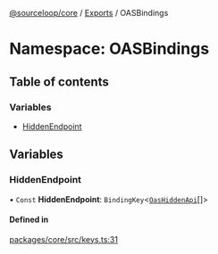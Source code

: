 [@sourceloop/core](../README.md) / [Exports](../modules.md) / OASBindings

# Namespace: OASBindings

## Table of contents

### Variables

- [HiddenEndpoint](OASBindings.md#hiddenendpoint)

## Variables

### HiddenEndpoint

• `Const` **HiddenEndpoint**: `BindingKey`<[`OasHiddenApi`](../modules.md#oashiddenapi)[]\>

#### Defined in

[packages/core/src/keys.ts:31](https://github.com/sourcefuse/loopback4-microservice-catalog/blob/93a7f917/packages/core/src/keys.ts#L31)
